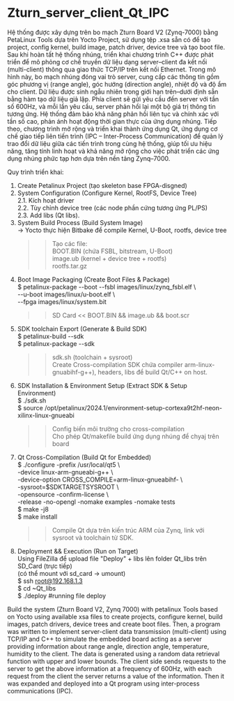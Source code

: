 # Zturn_server_client_Qt_IPC  
Hệ thống được xây dựng trên bo mạch Zturn Board V2 (Zynq-7000) bằng PetaLinux Tools dựa trên Yocto Project, sử dụng tệp .xsa sẵn có để tạo project, config kernel, build image, patch driver, device tree và tạo boot file.  
Sau khi hoàn tất hệ thống nhúng, triển khai chương trình C++ được phát triển để mô phỏng cơ chế truyền dữ liệu dạng server–client đa kết nối (multi-client) thông qua giao thức TCP/IP trên kết nối Ethernet. Trong mô hình này, bo mạch nhúng đóng vai trò server, cung cấp các thông tin gồm góc phương vị (range angle), góc hướng (direction angle), nhiệt độ và độ ẩm cho client. Dữ liệu được sinh ngẫu nhiên trong giới hạn trên–dưới định sẵn bằng hàm tạo dữ liệu giả lập. Phía client sẽ gửi yêu cầu đến server với tần số 600Hz, và mỗi lần yêu cầu, server phản hồi lại một bộ giá trị thông tin tương ứng. Hệ thống đảm bảo khả năng phản hồi liên tục và chính xác với tần số cao, phản ánh hoạt động thời gian thực của ứng dụng nhúng. Tiếp theo, chương trình mở rộng và triển khai thành ứng dụng Qt, ứng dụng cơ chế giao tiếp liên tiến trình (IPC – Inter-Process Communication) để quản lý trao đổi dữ liệu giữa các tiến trình trong cùng hệ thống, giúp tối ưu hiệu năng, tăng tính linh hoạt và khả năng mở rộng cho việc phát triển các ứng dụng nhúng phức tạp hơn dựa trên nền tảng Zynq–7000.  

Quy trình triển khai:  

1. Create Petalinux Project (tạo skeleton base FPGA-disgned)  
2. System Configuration (Configure Kernel, RootFS, Device Tree)  
   2.1. Kích hoạt driver  
   2.2. Tùy chỉnh device tree (các node phần cứng tương ứng PL/PS)  
   2.3. Add libs (Qt libs).  
3. System Build Process (Build System Image)  
   -> Yocto thực hiện Bitbake để compile Kernel, U-Boot, rootfs, device tree  
   >> Tạo các file:  
   >> BOOT.BIN (chứa FSBL, bitstream, U-Boot)  
   >> image.ub (kernel + device tree + rootfs)  
   >> rootfs.tar.gz  
4. Boot Image Packaging (Create Boot Files & Package)  
   $ petalinux-package --boot --fsbl images/linux/zynq_fsbl.elf \  
                  --u-boot images/linux/u-boot.elf \  
                  --fpga images/linux/system.bit  
   >> SD Card << BOOT.BIN && image.ub && boot.scr  
5. SDK toolchain Export (Generate & Build SDK)  
   $ petalinux-build --sdk  
   $ petalinux-package --sdk  
   >> sdk.sh (toolchain + sysroot)  
   >> Create Cross-compilation SDK chứa compiler arm-linux-gnuabihf-g++), headers, libs để build Qt/C++ on host.  
6. SDK Installation & Environment Setup (Extract SDK & Setup Environment)  
   $ ./sdk.sh  
   $ source /opt/petalinux/2024.1/environment-setup-cortexa9t2hf-neon-xilinx-linux-gnueabi  
   >> Config biến môi trường cho cross-compilation  
   >> Cho phép Qt/makefile build ứng dụng nhúng để chyaj trên board  
7. Qt Cross-Compilation (Build Qt for Embedded)  
   $ ./configure -prefix /usr/local/qt5 \  
            -device linux-arm-gnueabi-g++ \  
            -device-option CROSS_COMPILE=arm-linux-gnueabihf- \  
            -sysroot=$SDKTARGETSYSROOT \  
            -opensource -confirm-license \  
            -release -no-opengl -nomake examples -nomake tests  
   $ make -j8  
   $ make install  
   >> Compile Qt dựa trên kiến trúc ARM của Zynq, link với sysroot và toolchain từ SDK.  
8. Deployment && Execution (Run on Target)  
   Using FileZilla để upload file "Deploy" + libs lên folder Qt_libs trên SD_Card (trực tiếp)  
   (có thể mount với sd_card -> umount)  
  $ ssh root@192.168.1.3  
  $ cd ~Qt_libs  
  $ ./deploy #running file deploy  

Build the system (Zturn Board V2, Zynq 7000) with petalinux Tools based on Yocto using available xsa files to create projects, configure kernel, build images, patch drivers, device trees and create boot files. Then, a program was written to implement server-client data transmission (multi-client) using TCP/IP and C++ to simulate the embedded board acting as a server providing information about range angle, direction angle, temperature, humidity to the client. The data is generated using a random data retrieval function with upper and lower bounds. The client side sends requests to the server to get the above information at a frequency of 600Hz, with each request from the client the server returns a value of the information. Then it was expanded and deployed into a Qt program using inter-process communications (IPC).
